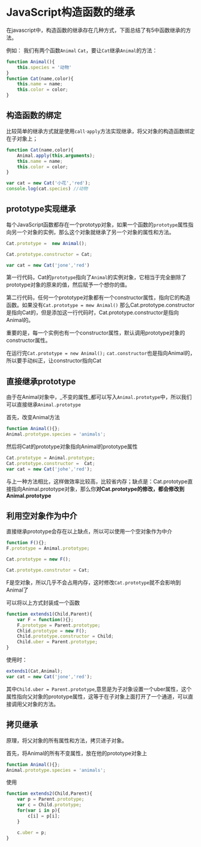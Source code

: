 # JavaScript构造函数的继承

在javascript中，构造函数的继承存在几种方式，下面总结了有5中函数继承的方法。

例如： 我们有两个函数`Animal` `Cat`，要让`Cat`继承`Animal`的方法：

````javascript
function Animal(){
    this.species = '动物'
}
function Cat(name,color){
    this.name = name;
    this.color = color;
}
````

## 构造函数的绑定

比较简单的继承方式就是使用`call`·`apply`方法实现继承，将父对象的构造函数绑定在子对象上；

````javascript
function Cat(name,color){
    Animal.apply(this,arguments);
    this.name = name;
    this.color = color;
}

var cat = new Cat('小花','red');
console.log(cat.species) //动物
````

## prototype实现继承

每个JavaScript函数都存在一个prototyp对象，如果一个函数的`prototype`属性指向另一个对象的实例，那么这个对象就继承了另一个对象的属性和方法。

````javascript
Cat.prototype =  new Animal();

Cat.prototype.constructor = Cat;

var cat = new Cat('jone','red')
````

第一行代码，Cat的`prototype`指向了`Animal`的实例对象，它相当于完全删除了prototype对象的原来的值，然后赋予一个想你的值。

第二行代码，任何一个prototype对象都有一个constructor属性，指向它的构造函数。如果没有`Cat.prototype = mew Animal()` 那么Cat.prototype.constructor是指向Cat的，但是添加这一行代码时，Cat.prototype.constructor是指向Animal的。

重要的是，每一个实例也有一个constructor属性，默认调用prototype对象的constructor属性。

在运行完`Cat.prototype = new Animal();` `cat.constructor`也是指向Animal的，所以要手动纠正，让constructor指向Cat


## 直接继承prototype

由于在Animal对象中，_不变的属性_都可以写入`Animal.prototype`中，所以我们可以直接继承`Animal.prototype`

首先，改变Animal方法

````javascript
function Animal(){};
Animal.prototype.species = 'animals';
````

然后将Cat的prototype对象指向Animal的prototype属性

````javascript
Cat.prototype = Animal.prototype;
Cat.prototype.constructor =  Cat;
var cat = new Cat('johe','red');
````

与上一种方法相比，这样做效率比较高，比较省内存；缺点是：Cat.prototype直接指向Animal.prototype对象，那么你**对Cat.prototype的修改，都会修改到Animal.prototype**

## 利用空对象作为中介

直接继承prototype会存在以上缺点，所以可以使用一个空对象作为中介

````javascript
function F(){};
F.prototype = Animal.prototype;

Cat.prototype = new F();

Cat.prototype.construtor = Cat;
````

F是空对象，所以几乎不会占用内存，这时修改`Cat.prototype`就不会影响到Animal了

可以将以上方式封装成一个函数

````javascript
function extends1(Child,Parent){
    var F = function(){};
    F.prototype = Parent.prototype;
    Chlid.prototype = new F();
    Child.prototype.constructor = Child;
    Child.uber = Parent.prototype;
}
````

使用时：

````javascript
extends1(Cat,Animal);
var cat = new Cat('jone','red');
````

其中`Child.uber = Parent.prototype`,意思是为子对象设置一个uber属性，这个属性指向父对象的prototype属性，这等于在子对象上面打开了一个通道，可以直接调用父对象的方法。

## 拷贝继承

原理，将父对象的所有属性和方法，拷贝进子对象。

首先，将Animal的所有不变属性，放在他的prototype对象上

````javascript
function Animal(){};
Animal.prototype.species = 'animals';
````

使用

````javascript
function extends2(Child,Parent){
    var p = Parent.prototype;
    var c = Child.prototype;
    for(var i in p){
        c[i] = p[i];
    }

    c.uber = p;
}
````
